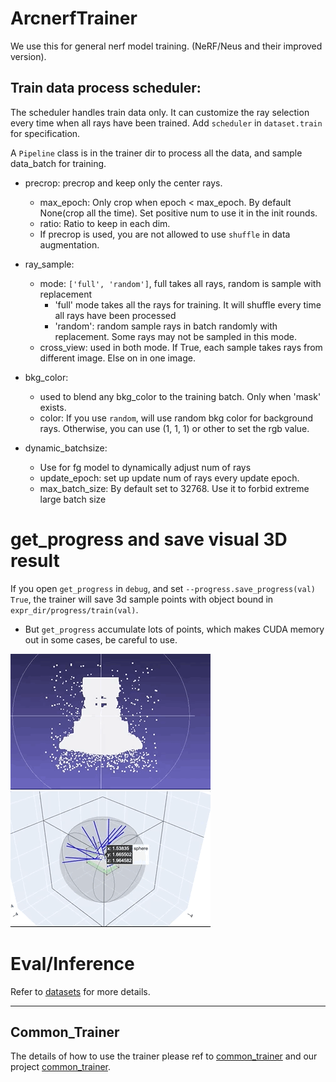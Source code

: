 # ArcnerfTrainer
We use this for general nerf model training. (NeRF/Neus and their improved version).

## Train data process scheduler:
The scheduler handles train data only. It can customize the ray selection every time when all rays have been trained.
Add `scheduler` in `dataset.train` for specification.

A `Pipeline` class is in the trainer dir to process all the data, and sample data_batch for training.

- precrop: precrop and keep only the center rays.
  - max_epoch: Only crop when epoch < max_epoch. By default None(crop all the time).
  Set positive num to use it in the init rounds.
  - ratio: Ratio to keep in each dim.
  - If precrop is used, you are not allowed to use `shuffle` in data augmentation.

- ray_sample:
  - mode: `['full', 'random']`, full takes all rays, random is sample with replacement
    - 'full' mode takes all the rays for training. It will shuffle every time all rays have been processed
    - 'random': random sample rays in batch randomly with replacement. Some rays may not be sampled in this mode.
  - cross_view: used in both mode. If True, each sample takes rays from different image. Else on in one image.

- bkg_color:
  - used to blend any bkg_color to the training batch. Only when 'mask' exists.
  - color: If you use `random`, will use random bkg color for background rays. Otherwise, you can use (1, 1, 1) or other
  to set the rgb value.

- dynamic_batchsize:
  - Use for fg model to dynamically adjust num of rays
  - update_epoch: set up update num of rays every update epoch.
  - max_batch_size: By default set to 32768. Use it to forbid extreme large batch size

# get_progress and save visual 3D result
If you open `get_progress` in `debug`, and set `--progress.save_progress(val) True`, the trainer will save 3d sample points
with object bound in `expr_dir/progress/train(val)`.
- But `get_progress` accumulate lots of points, which makes CUDA memory out in some cases, be careful to use.

![pruning_pc](../assets/models/pruning_pc.gif)
![pruning_pts](../assets/models/pruning_pts.gif)

# Eval/Inference
Refer to [datasets](datasets.md) for more details.

------------------------------------------------------------------------
## Common_Trainer
The details of how to use the trainer please ref to [common_trainer](common_trainer.md) and our project
[common_trainer](https://github.com/TencentARC/common_trainer).
